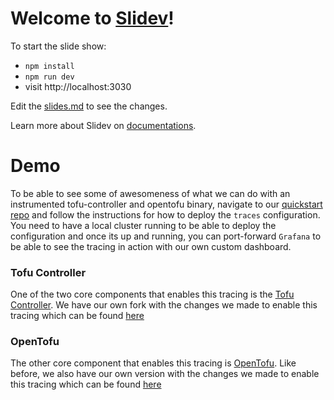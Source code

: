 # Welcome to [Slidev](https://github.com/slidevjs/slidev)!

To start the slide show:

- `npm install`
- `npm run dev`
- visit http://localhost:3030

Edit the [slides.md](./slides.md) to see the changes.

Learn more about Slidev on [documentations](https://sli.dev/).


# Demo

To be able to see some of awesomeness of what we can do with an instrumented tofu-controller and opentofu binary, navigate to our [quickstart repo](https://github.com/liatrio/tag-o11y-quick-start-manifests/tree/updating-traces-overlay) and follow the instructions for how to deploy the `traces` configuration.  You need to have a local cluster running to be able to deploy the configuration and once its up and running, you can port-forward `Grafana` to be able to see the tracing in action with our own custom dashboard.  

### Tofu Controller

One of the two core components that enables this tracing is the [Tofu Controller](https://flux-iac.github.io/tofu-controller/).  We have our own fork with the changes we made to enable this tracing which can be found [here](https://github.com/liatrio/tofu-controller/tree/tracing)

### OpenTofu

The other core component that enables this tracing is [OpenTofu](https://opentofu.org).  Like before, we also have our own version with the changes we made to enable this tracing which can be found [here](https://github.com/liatrio/opentofu/tree/tracing)

